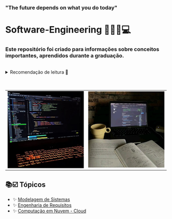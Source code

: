 ### "The future depends on what you do today"
# Software-Engineering 👩🏾‍💻💻

### Este repositório foi criado para informações sobre conceitos importantes, aprendidos durante a graduação.

<br/>


<details>
  <summary> Recomendação de leitura 📖 </summary>

  - 'Entendendo Algoritmos' por  Aditya Y. Bhargava
  - 
</details>

<br/>
<br/>

<div align="center">
  <table>
    <tr>
      <td><img src="./midia/cb67f761e7e894becb011aa3fc62ef73.jpg"></td>
      <td><img src="./midia/f7a8f5513e02ff17d5153b0a2834a1fe.jpg"></td>
    </tr>
  </table>
</div>



## 📚☑️ Tópicos  

- ✨ [Modelagem de Sistemas](modelagem.md)
- ✨ [Engenharia de Requisitos](requisitos.md)
- ✨ [Computação em Nuvem - Cloud](cloud-computing.md)


